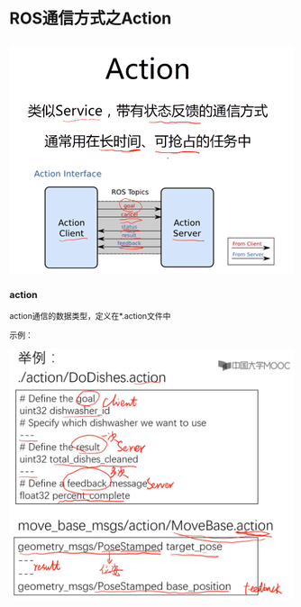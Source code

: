 # ROS通信方式之Action

![Alt text](action.png)
---

### action

action通信的数据类型，定义在*.action文件中

示例：

![Alt text](action_example.png)